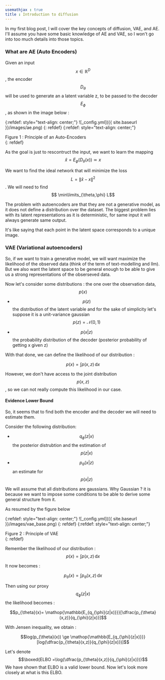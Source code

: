```yaml
---
usemathjax : true
title : Introduction to diffusion 
---
```




In my first blog post, I will cover the key concepts of diffusion, VAE, and AE. I'll assume you have some basic knowledge of AE and VAE, so I won't go into too much details into those topics.


### What are AE (Auto Encoders) 

Given an input $$x\in \mathbb{R}^D$$, the encoder $$D_{\theta}$$ will be used to generate an a latent variable z, to be passed to the decoder $$E_{\phi}$$, as shown in the image below  :


{:refdef: style="text-align: center;"}
![_config.yml]({{ site.baseurl }}/images/ae.png)
{: refdef}
{:refdef: style="text-align: center;"}
<figcaption> Figure 1 : Principle of an Auto-Encoders</figcaption>
{: refdef}

As the goal is just to rescontruct the input, we want to learn the mapping 
$$\hat{x}=E_{\phi}(D_{\theta}(x)) \simeq x$$ 

We want to find the ideal network that will minimize the loss $$ L=\|\hat{x} - x\|^2$$ . 
We will need to find 
$$ \min\limits_{\theta,\phi} L$$

The problem with autoencoders are that they are not a generative model, as it does not define a distribution over the dataset. The biggest problem lies with its latent representations as it is deterministic, for same input it will always generate same output. 

It's like saying that each point in the latent space corresponds to a unique image.

### VAE (Variational autoencoders)

So, if we want to train a generative model, we will want maximize the likelihood of the observed data (think of the term of text-modelling and llm). But we also want the latent space to be general enough to be able to give us a strong representations of the obserseved data.

Now let's consider some distributions : the one over the observation data, $$p(x)$$
* $$p(z)$$ 
the distribution of the latent variable and for the sake of simplicity let's suppose it is a unit-variance gaussian 
$$p(z)=\mathcal{N}(0,\,1)$$

* $$ p(x|z) $$ 
the probability distribution of the decoder (posterior probability of getting x given z)

With that done, we can define the likelihood of our distribution  : 

$$ p(x)= \displaystyle \int p(x,z) \, \mathrm{d}x $$

However, we don't have access to the joint distribution $$p(x,z)$$, so we can not really compute this likelihood in our case.

#### Evidence Lower Bound

So, it seems that to find both the encoder and the decoder we will need to estimate them. 

Consider the following distribution: 
* $$ q_{\phi}(z|x)$$ 
the posterior distrubtion and the estimation of 
$$p(z|x)$$

* $$ p_{\theta}(x|z)$$ 
an estimate for 
$$p(x|z)$$

We will assume that all distributions are gaussians. Why Gaussian ? it is because we want to impose some conditions to be able to derive some general structure from it. 

As resumed by the figure below

{:refdef: style="text-align: center;"}
![_config.yml]({{ site.baseurl }}/images/vae_base.png)
{: refdef}
{:refdef: style="text-align: center;"}
<figcaption> Figure 2 : Principle of VAE</figcaption>
{: refdef}

Remember the likelihood of our distribution :
$$p(x)= \displaystyle \int p(x,z) \, \mathrm{d}x $$ 

It now becomes :

$$p_{\theta}(x)= \displaystyle \int p_{\theta}(x,z) \, \mathrm{d}x $$

Then using our proxy 
$$q_{\phi}(z|x) $$ 
the likelihood becomes :

$$p_{\theta}(x)= \mathop{\mathbb{E_{q_{\phi}(z|x)}}}[\dfrac{p_{\theta}(x,z)}{q_{\phi}(z|x)}]$$


With Jensen inequality, we obtain : 

$$log(p_{\theta}(x)) \ge \mathop{\mathbb{E_{q_{\phi}(z|x)}}}[log(\dfrac{p_{\theta}(x,z)}{q_{\phi}(z|x)})]$$


Let's denote $$\boxed{ELBO =\log(\dfrac{p_{\theta}(x,z)}{q_{\phi}(z|x)})}$$ 
We have shown that ELBO is a valid lower bound. Now let's look more closely at what is this ELBO. 


